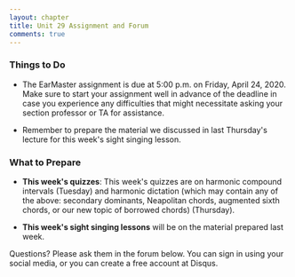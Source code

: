 ```yaml
---
layout: chapter
title: Unit 29 Assignment and Forum
comments: true
---
```


### Things to Do

- The EarMaster assignment is due at 5:00 p.m. on Friday, April 24, 2020. Make sure to start your assignment well in advance of the deadline in case you experience any difficulties that might necessitate asking your section professor or TA for assistance.

- Remember to prepare the material we discussed in last Thursday's lecture for this week's sight singing lesson.

### What to Prepare

- **This week's quizzes**: This week's quizzes are on harmonic compound intervals (Tuesday) and harmonic dictation (which may contain any of the above: secondary dominants, Neapolitan chords, augmented sixth chords, or our new topic of borrowed chords) (Thursday).

- **This week's sight singing lessons** will be on the material prepared last week.

Questions? Please ask them in the forum below. You can sign in using your social media, or you can create a free account at Disqus.